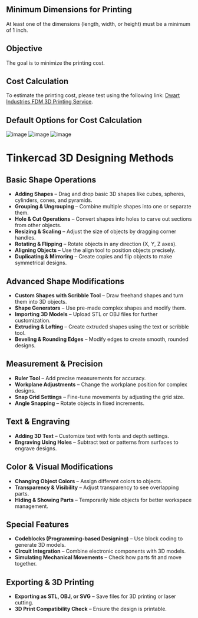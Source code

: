 ## Minimum Dimensions for Printing

At least one of the dimensions (length, width, or height) must be a minimum of 1 inch.

## Objective

The goal is to minimize the printing cost.

## Cost Calculation

To estimate the printing cost, please test using the following link: [Dwart Industries FDM 3D Printing Service](https://dwartindustries.com/fdm-3d-printing-service).

## Default Options for Cost Calculation
![image](https://github.com/user-attachments/assets/e861e4f4-c51f-4e2a-84ab-e805b5219edb)
![image](https://github.com/user-attachments/assets/61cf1523-eb6a-403d-86f7-fbf18a00536d)
![image](https://github.com/user-attachments/assets/d93f530d-3780-42be-ab26-ea9663e83c04)

# Tinkercad 3D Designing Methods

## Basic Shape Operations
- **Adding Shapes** – Drag and drop basic 3D shapes like cubes, spheres, cylinders, cones, and pyramids.
- **Grouping & Ungrouping** – Combine multiple shapes into one or separate them.
- **Hole & Cut Operations** – Convert shapes into holes to carve out sections from other objects.
- **Resizing & Scaling** – Adjust the size of objects by dragging corner handles.
- **Rotating & Flipping** – Rotate objects in any direction (X, Y, Z axes).
- **Aligning Objects** – Use the align tool to position objects precisely.
- **Duplicating & Mirroring** – Create copies and flip objects to make symmetrical designs.

## Advanced Shape Modifications
- **Custom Shapes with Scribble Tool** – Draw freehand shapes and turn them into 3D objects.
- **Shape Generators** – Use pre-made complex shapes and modify them.
- **Importing 3D Models** – Upload STL or OBJ files for further customization.
- **Extruding & Lofting** – Create extruded shapes using the text or scribble tool.
- **Beveling & Rounding Edges** – Modify edges to create smooth, rounded designs.

## Measurement & Precision
- **Ruler Tool** – Add precise measurements for accuracy.
- **Workplane Adjustments** – Change the workplane position for complex designs.
- **Snap Grid Settings** – Fine-tune movements by adjusting the grid size.
- **Angle Snapping** – Rotate objects in fixed increments.

## Text & Engraving
- **Adding 3D Text** – Customize text with fonts and depth settings.
- **Engraving Using Holes** – Subtract text or patterns from surfaces to engrave designs.

## Color & Visual Modifications
- **Changing Object Colors** – Assign different colors to objects.
- **Transparency & Visibility** – Adjust transparency to see overlapping parts.
- **Hiding & Showing Parts** – Temporarily hide objects for better workspace management.

## Special Features
- **Codeblocks (Programming-based Designing)** – Use block coding to generate 3D models.
- **Circuit Integration** – Combine electronic components with 3D models.
- **Simulating Mechanical Movements** – Check how parts fit and move together.

## Exporting & 3D Printing
- **Exporting as STL, OBJ, or SVG** – Save files for 3D printing or laser cutting.
- **3D Print Compatibility Check** – Ensure the design is printable.
